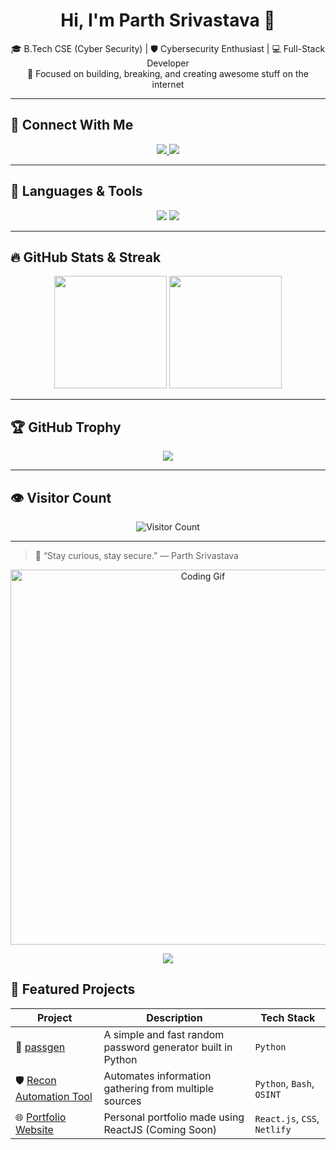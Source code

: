 <h1 align="center"><b>Hi, I'm Parth Srivastava 👋</b></h1>

<p align="center">
  🎓 B.Tech CSE (Cyber Security) | 🛡️ Cybersecurity Enthusiast | 💻 Full-Stack Developer  
  <br>
  🚀 Focused on building, breaking, and creating awesome stuff on the internet
</p>

---

## 🚀 Connect With Me

<p align="center">
  <a href="https://www.linkedin.com/in/parthsrivastava03/" target="_blank">
    <img src="https://img.shields.io/badge/LinkedIn-blue?style=for-the-badge&logo=linkedin&logoColor=white" />
  </a>
  <a href="https://github.com/Paarth1809" target="_blank">
    <img src="https://img.shields.io/badge/GitHub-black?style=for-the-badge&logo=github&logoColor=white" />
  </a>
</p>

---

## 🧰 Languages & Tools

<p align="center">
  <img src="https://skillicons.dev/icons?i=html,css,js,react,nodejs,express,mongodb,python,bash" />
  <img src="https://skillicons.dev/icons?i=nmap,wireshark,linux,vscode,github" />
</p>

---

## 🔥 GitHub Stats & Streak

<p align="center">
  <img src="https://github-readme-stats.vercel.app/api?username=Paarth1809&show_icons=true&theme=tokyonight" height="180" />
  <img src="https://streak-stats.demolab.com?user=Paarth1809&theme=tokyonight&date_format=M%20j%5B%2C%20Y%5D" height="180" />
</p>

---

## 🏆 GitHub Trophy

<p align="center">
  <img src="https://github-profile-trophy.vercel.app/?username=Paarth1809&theme=radical&no-frame=true&row=1&column=7" />
</p>

---

## 👁️ Visitor Count

<p align="center">
  <img src="https://komarev.com/ghpvc/?username=Paarth1809&style=flat-square&color=blue" alt="Visitor Count" />
</p>

---

> 💬 “Stay curious, stay secure.” — Parth Srivastava


<p align="center">
  <img src="https://media.giphy.com/media/qgQUggAC3Pfv687qPC/giphy.gif" alt="Coding Gif" width="600"/>
</p>

<p align="center">
  <img src="https://readme-typing-svg.herokuapp.com?font=Fira+Code&weight=500&size=25&pause=1000&color=00FFFF&center=true&vCenter=true&width=500&lines=Hey+there!+I'm+Parth+Srivastava;Cybersecurity+%7C+Web+Dev+Enthusiast;Welcome+to+my+GitHub!+💻" />
</p>


## 🚀 Featured Projects

| Project | Description | Tech Stack |
|--------|-------------|------------|
| 🔐 [passgen](https://github.com/Paarth1809/passgen) | A simple and fast random password generator built in Python | `Python` |
| 🛡️ [Recon Automation Tool](#) | Automates information gathering from multiple sources | `Python`, `Bash`, `OSINT` |
| 🌐 [Portfolio Website](#) | Personal portfolio made using ReactJS (Coming Soon) | `React.js`, `CSS`, `Netlify` |
